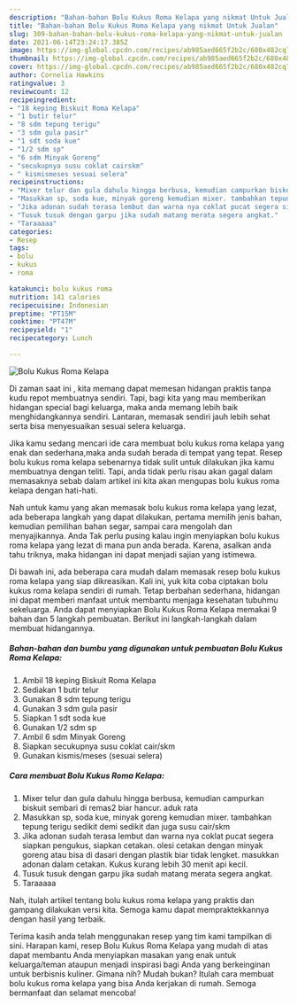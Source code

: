 ```yaml
---
description: "Bahan-bahan Bolu Kukus Roma Kelapa yang nikmat Untuk Jualan"
title: "Bahan-bahan Bolu Kukus Roma Kelapa yang nikmat Untuk Jualan"
slug: 309-bahan-bahan-bolu-kukus-roma-kelapa-yang-nikmat-untuk-jualan
date: 2021-06-14T23:24:17.385Z
image: https://img-global.cpcdn.com/recipes/ab985aed665f2b2c/680x482cq70/bolu-kukus-roma-kelapa-foto-resep-utama.jpg
thumbnail: https://img-global.cpcdn.com/recipes/ab985aed665f2b2c/680x482cq70/bolu-kukus-roma-kelapa-foto-resep-utama.jpg
cover: https://img-global.cpcdn.com/recipes/ab985aed665f2b2c/680x482cq70/bolu-kukus-roma-kelapa-foto-resep-utama.jpg
author: Cornelia Hawkins
ratingvalue: 3
reviewcount: 12
recipeingredient:
- "18 keping Biskuit Roma Kelapa"
- "1 butir telur"
- "8 sdm tepung terigu"
- "3 sdm gula pasir"
- "1 sdt soda kue"
- "1/2 sdm sp"
- "6 sdm Minyak Goreng"
- "secukupnya susu coklat cairskm"
- " kismismeses sesuai selera"
recipeinstructions:
- "Mixer telur dan gula dahulu hingga berbusa, kemudian campurkan biskuit sembari di remas2 biar hancur. aduk rata"
- "Masukkan sp, soda kue, minyak goreng kemudian mixer. tambahkan tepung terigu sedikit demi sedikit dan juga susu cair/skm"
- "Jika adonan sudah terasa lembut dan warna nya coklat pucat segera siapkan pengukus, siapkan cetakan. olesi cetakan dengan minyak goreng atau bisa di dasari dengan plastik biar tidak lengket. masukkan adonan dalam cetakan. Kukus kurang lebih 30 menit api kecil."
- "Tusuk tusuk dengan garpu jika sudah matang merata segera angkat."
- "Taraaaaa"
categories:
- Resep
tags:
- bolu
- kukus
- roma

katakunci: bolu kukus roma 
nutrition: 141 calories
recipecuisine: Indonesian
preptime: "PT15M"
cooktime: "PT47M"
recipeyield: "1"
recipecategory: Lunch

---
```



![Bolu Kukus Roma Kelapa](https://img-global.cpcdn.com/recipes/ab985aed665f2b2c/680x482cq70/bolu-kukus-roma-kelapa-foto-resep-utama.jpg)

Di zaman  saat ini , kita memang dapat memesan hidangan praktis tanpa kudu repot membuatnya sendiri. Tapi, bagi kita yang mau memberikan hidangan special bagi keluarga, maka anda memang lebih baik menghidangkannya sendiri. Lantaran, memasak sendiri jauh lebih sehat serta bisa menyesuaikan sesuai selera keluarga.

Jika kamu sedang mencari ide cara membuat bolu kukus roma kelapa yang enak dan sederhana,maka anda sudah berada di tempat yang tepat. Resep bolu kukus roma kelapa  sebenarnya tidak sulit untuk dilakukan jika kamu membuatnya dengan teliti. Tapi, anda tidak perlu risau akan gagal dalam memasaknya 
sebab dalam artikel ini kita akan mengupas bolu kukus roma kelapa dengan hati-hati.  



Nah untuk kamu yang akan memasak bolu kukus roma kelapa yang lezat, ada beberapa langkah yang dapat dilakukan, pertama memilih jenis bahan, kemudian pemilihan bahan segar, sampai cara mengolah dan menyajikannya. Anda Tak perlu pusing kalau ingin menyiapkan bolu kukus roma kelapa yang lezat di mana pun anda berada. Karena, asalkan anda  tahu triknya, maka hidangan ini dapat menjadi sajian yang istimewa.

Di bawah ini, ada beberapa cara mudah dalam memasak resep bolu kukus roma kelapa yang siap dikreasikan. Kali ini, yuk kita coba ciptakan bolu kukus roma kelapa sendiri di rumah. Tetap berbahan sederhana, hidangan ini dapat memberi manfaat untuk membantu menjaga kesehatan tubuhmu sekeluarga. Anda dapat menyiapkan Bolu Kukus Roma Kelapa memakai 9 bahan dan 5 langkah pembuatan. Berikut ini langkah-langkah dalam membuat hidangannya.

<!--inarticleads1-->

##### Bahan-bahan dan bumbu yang digunakan untuk pembuatan Bolu Kukus Roma Kelapa:

1. Ambil 18 keping Biskuit Roma Kelapa
1. Sediakan 1 butir telur
1. Gunakan 8 sdm tepung terigu
1. Gunakan 3 sdm gula pasir
1. Siapkan 1 sdt soda kue
1. Gunakan 1/2 sdm sp
1. Ambil 6 sdm Minyak Goreng
1. Siapkan secukupnya susu coklat cair/skm
1. Gunakan  kismis/meses (sesuai selera)




<!--inarticleads2-->

##### Cara membuat Bolu Kukus Roma Kelapa:

1. Mixer telur dan gula dahulu hingga berbusa, kemudian campurkan biskuit sembari di remas2 biar hancur. aduk rata
1. Masukkan sp, soda kue, minyak goreng kemudian mixer. tambahkan tepung terigu sedikit demi sedikit dan juga susu cair/skm
1. Jika adonan sudah terasa lembut dan warna nya coklat pucat segera siapkan pengukus, siapkan cetakan. olesi cetakan dengan minyak goreng atau bisa di dasari dengan plastik biar tidak lengket. masukkan adonan dalam cetakan. Kukus kurang lebih 30 menit api kecil.
1. Tusuk tusuk dengan garpu jika sudah matang merata segera angkat.
1. Taraaaaa




Nah, itulah artikel tentang  bolu kukus roma kelapa  yang praktis dan gampang dilakukan versi kita. Semoga kamu dapat mempraktekkannya dengan hasil yang terbaik. 

Terima kasih anda telah menggunakan resep yang tim kami tampilkan di sini. Harapan kami, resep  Bolu Kukus Roma Kelapa yang mudah di atas dapat membantu Anda menyiapkan masakan yang enak untuk keluarga/teman ataupun menjadi inspirasi bagi Anda yang berkeinginan untuk berbisnis kuliner. Gimana nih? Mudah bukan? Itulah cara membuat bolu kukus roma kelapa yang bisa Anda kerjakan di rumah. Semoga bermanfaat dan selamat mencoba!

